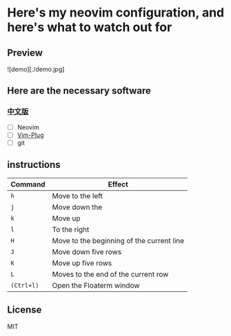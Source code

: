 # Here's my neovim configuration, and here's what to watch out for
## Preview
![demo][./demo.jpg]
## Here are the necessary software
### [中文版](https://gitee.com/alonelt/nvim) 
- [ ] Neovim
- [ ] [Vim-Plug](https://github.com/junegunn/vim-plug) 
- [ ] git
## instructions
| Command    | Effect                                    |
|------------|-------------------------------------------|
| `h`        | Move to the left                          |
| `j`        | Move down the                             |
| `k`        | Move up                                   |
| `l`        | To the right                              |
| `H`        | Move to the beginning of the current line |
| `J`        | Move down five rows                       |
| `K`        | Move up five rows                         |
| `L`        | Moves to the end of the current row       |
| `(Ctrl+l)` | Open the Floaterm window                  |

## License
MIT
